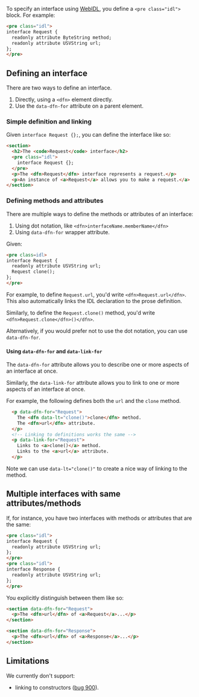 To specify an interface using [WebIDL](http://heycam.github.io/webidl/), you define a `<pre class="idl">` block. For example:

```HTML
<pre class="idl">
interface Request {
  readonly attribute ByteString method;
  readonly attribute USVString url;
};
</pre>
```

## Defining an interface
There are two ways to define an interface. 

 1. Directly, using a `<dfn>` element directly.
 1. Use the `data-dfn-for` attribute on a parent element. 

### Simple definition and linking 

Given `interface Request {};`, you can define the interface like so:

```HTML
<section>
  <h2>The <code>Request</code> interface</h2>
  <pre class="idl">
    interface Request {};
  </pre>
  <p>The <dfn>Request</dfn> interface represents a request.</p>
  <p>An instance of <a>Request</a> allows you to make a request.</a>
</section>
```

### Defining methods and attributes
There are multiple ways to define the methods or attributes of an interface: 

 1. Using dot notation, like `<dfn>interfaceName.memberName</dfn>`
 1. Using `data-dfn-for` wrapper attribute.

Given:

```HTML
<pre class=idl>
interface Request {
  readonly attribute USVString url;
  Request clone();
};
</pre>
```

For example, to define `Request.url`, you'd write `<dfn>Request.url</dfn>`. This also automatically links the IDL declaration to the prose definition. 

Similarly, to define the `Request.clone()` method, you'd write `<dfn>Request.clone</dfn>()</dfn>`.

Alternatively, if you would prefer not to use the dot notation, you can use `data-dfn-for`. 

#### Using `data-dfn-for` and `data-link-for`

The `data-dfn-for` attribute allows you to describe one or more aspects of an interface at once.

Similarly, the `data-link-for` attribute allows you to link to one or more aspects of an interface at once.

For example, the following defines both the `url` and the `clone` method.

```HTML
  <p data-dfn-for="Request">
    The <dfn data-lt="clone()">clone</dfn> method.
    The <dfn>url</dfn> attribute.
  </p>
  <!-- Linking to definitions works the same -->
  <p data-link-for="Request">
    Links to <a>clone()</a> method.
    Links to the <a>url</a> attribute.
  </p>
```

Note we can use `data-lt="clone()"` to create a nice way of linking to the method.

## Multiple interfaces with same attributes/methods

If, for instance, you have two interfaces with methods or attributes that are the same: 

```HTML
<pre class="idl">
interface Request {
  readonly attribute USVString url;
};
</pre>
<pre class="idl">
interface Response {
  readonly attribute USVString url;
};
</pre>
```

You explicitly distinguish between them like so: 

```HTML
<section data-dfn-for="Request">
  <p>The <dfn>url</dfn> of <a>Request</a>...</p>
</section>

<section data-dfn-for="Response">
  <p>The <dfn>url</dfn> of <a>Response</a>...</p>
</section>
```

## Limitations

We currently don't support:
 * linking to constructors ([bug 900](https://github.com/w3c/respec/issues/900)). 